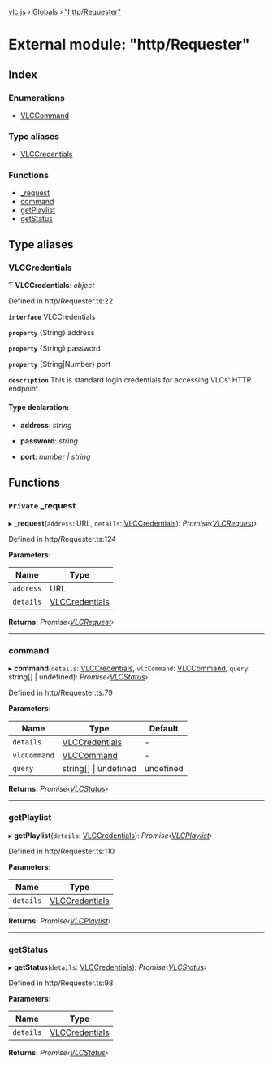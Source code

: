 [vlc.js](../README.md) › [Globals](../globals.md) › ["http/Requester"](_http_requester_.md)

# External module: "http/Requester"

## Index

### Enumerations

* [VLCCommand](../enums/_http_requester_.vlccommand.md)

### Type aliases

* [VLCCredentials](_http_requester_.md#vlccredentials)

### Functions

* [_request](_http_requester_.md#private-_request)
* [command](_http_requester_.md#command)
* [getPlaylist](_http_requester_.md#getplaylist)
* [getStatus](_http_requester_.md#getstatus)

## Type aliases

###  VLCCredentials

Ƭ **VLCCredentials**: *object*

Defined in http/Requester.ts:22

**`interface`** VLCCredentials

**`property`** {String} address

**`property`** {String} password

**`property`** {String|Number} port

**`description`** This is standard login credentials for accessing VLCs' HTTP endpoint.

#### Type declaration:

* **address**: *string*

* **password**: *string*

* **port**: *number | string*

## Functions

### `Private` _request

▸ **_request**(`address`: URL, `details`: [VLCCredentials](_http_requester_.md#vlccredentials)): *Promise‹[VLCRequest](../classes/_http_classes_vlcrequest_.vlcrequest.md)›*

Defined in http/Requester.ts:124

**Parameters:**

Name | Type |
------ | ------ |
`address` | URL |
`details` | [VLCCredentials](_http_requester_.md#vlccredentials) |

**Returns:** *Promise‹[VLCRequest](../classes/_http_classes_vlcrequest_.vlcrequest.md)›*

___

###  command

▸ **command**(`details`: [VLCCredentials](_http_requester_.md#vlccredentials), `vlcCommand`: [VLCCommand](../enums/_http_requester_.vlccommand.md), `query`: string[] | undefined): *Promise‹[VLCStatus](../classes/_http_classes_vlcstatus_.vlcstatus.md)›*

Defined in http/Requester.ts:79

**Parameters:**

Name | Type | Default |
------ | ------ | ------ |
`details` | [VLCCredentials](_http_requester_.md#vlccredentials) | - |
`vlcCommand` | [VLCCommand](../enums/_http_requester_.vlccommand.md) | - |
`query` | string[] &#124; undefined |  undefined |

**Returns:** *Promise‹[VLCStatus](../classes/_http_classes_vlcstatus_.vlcstatus.md)›*

___

###  getPlaylist

▸ **getPlaylist**(`details`: [VLCCredentials](_http_requester_.md#vlccredentials)): *Promise‹[VLCPlaylist](../classes/_http_classes_vlcplaylist_.vlcplaylist.md)›*

Defined in http/Requester.ts:110

**Parameters:**

Name | Type |
------ | ------ |
`details` | [VLCCredentials](_http_requester_.md#vlccredentials) |

**Returns:** *Promise‹[VLCPlaylist](../classes/_http_classes_vlcplaylist_.vlcplaylist.md)›*

___

###  getStatus

▸ **getStatus**(`details`: [VLCCredentials](_http_requester_.md#vlccredentials)): *Promise‹[VLCStatus](../classes/_http_classes_vlcstatus_.vlcstatus.md)›*

Defined in http/Requester.ts:98

**Parameters:**

Name | Type |
------ | ------ |
`details` | [VLCCredentials](_http_requester_.md#vlccredentials) |

**Returns:** *Promise‹[VLCStatus](../classes/_http_classes_vlcstatus_.vlcstatus.md)›*
